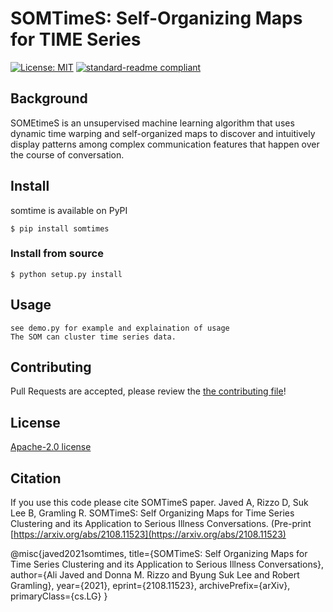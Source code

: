 # SOMTimeS: Self-Organizing Maps for TIME Series

[![License: MIT](https://img.shields.io/badge/License-MIT-yellow.svg)](https://opensource.org/licenses/MIT)
[![standard-readme compliant](https://img.shields.io/badge/readme%20style-standard-brightgreen.svg?style=flat-square)](https://github.com/RichardLitt/standard-readme)

## Background

SOMEtimeS is an unsupervised machine learning algorithm that uses dynamic time warping and self-organized maps to discover and intuitively display patterns among complex communication features that happen over the course of conversation.





## Install
somtime is available on PyPI 

```console
$ pip install somtimes
```

### Install from source


```console
$ python setup.py install
```

## Usage


```
see demo.py for example and explaination of usage
The SOM can cluster time series data.

```

## Contributing
Pull Requests are accepted, please review the [the contributing file](CONTRIBUTING.md)!

## License

[Apache-2.0 license](../LICENSE)

## Citation
If you use this code please cite SOMTimeS paper.
Javed A, Rizzo D, Suk Lee B, Gramling R. SOMTimeS: Self Organizing Maps for Time Series Clustering and its Application to Serious Illness Conversations. (Pre-print [https://arxiv.org/abs/2108.11523](https://arxiv.org/abs/2108.11523)

@misc{javed2021somtimes,
      title={SOMTimeS: Self Organizing Maps for Time Series Clustering and its Application to Serious Illness Conversations}, 
      author={Ali Javed and Donna M. Rizzo and Byung Suk Lee and Robert Gramling},
      year={2021},
      eprint={2108.11523},
      archivePrefix={arXiv},
      primaryClass={cs.LG}
}


